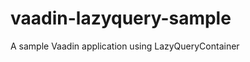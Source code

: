 vaadin-lazyquery-sample
=======================

A sample Vaadin application using LazyQueryContainer

